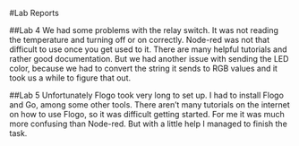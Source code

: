 #Lab Reports 



##Lab 4
We had some problems with the relay switch. It was not reading the temperature and turning off or on correctly. 
Node-red was not that difficult to use once you get used to it. There are many helpful tutorials and rather good documentation. But we had another issue with sending the LED color, because we had to convert the string it sends to RGB values and it took us a while to figure that out.

##Lab 5
Unfortunately Flogo took very long to set up. I had to install Flogo and Go, among some other tools. There aren’t many tutorials on the internet on how to use Flogo, so it was difficult getting started. For me it was much more confusing than Node-red. But with a little help I managed to finish the task. 